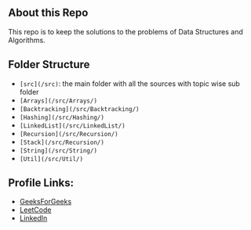 ## About this Repo

This repo is to keep the solutions to the problems of Data Structures and Algorithms.

## Folder Structure

- `[src](/src)`: the main folder with all the sources with topic wise sub folder
- `[Arrays](/src/Arrays/)`
- `[Backtracking](/src/Backtracking/)`
- `[Hashing](/src/Hashing/)`
- `[LinkedList](/src/LinkedList/)`
- `[Recursion](/src/Recursion/)`
- `[Stack](/src/Recursion/)`
- `[String](/src/String/)`
- `[Util](/src/Util/)`

## Profile Links:

- [GeeksForGeeks](https://auth.geeksforgeeks.org/user/agarwalkrishnanshu/practice) 
- [LeetCode](https://leetcode.com/agarwalkrishnanshu/)
- [LinkedIn](https://www.linkedin.com/in/krishnanshu-agarwal/)

